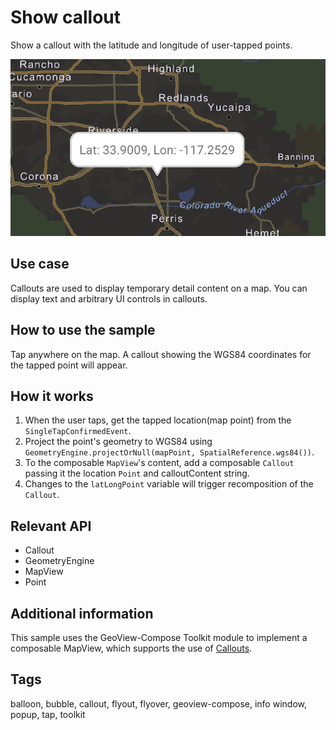 # Show callout

Show a callout with the latitude and longitude of user-tapped points.

![Show Callout App](show-callout.png)

## Use case

Callouts are used to display temporary detail content on a map. You can display text and arbitrary UI controls in callouts.

## How to use the sample

Tap anywhere on the map. A callout showing the WGS84 coordinates for the tapped point will appear.

## How it works

1. When the user taps, get the tapped location(map point) from the `SingleTapConfirmedEvent`.
2. Project the point's geometry to WGS84 using `GeometryEngine.projectOrNull(mapPoint, SpatialReference.wgs84())`.
3. To the composable `MapView`'s content, add a composable `Callout` passing it the location `Point` and calloutContent string.
4. Changes to the `latLongPoint` variable will trigger recomposition of the `Callout`.

## Relevant API

* Callout
* GeometryEngine
* MapView
* Point

## Additional information

This sample uses the GeoView-Compose Toolkit module to implement a composable MapView, which supports the use of [Callouts](https://github.com/Esri/arcgis-maps-sdk-kotlin-toolkit/tree/v.next/toolkit/geoview-compose#display-a-callout).

## Tags

balloon, bubble, callout, flyout, flyover, geoview-compose, info window, popup, tap, toolkit
